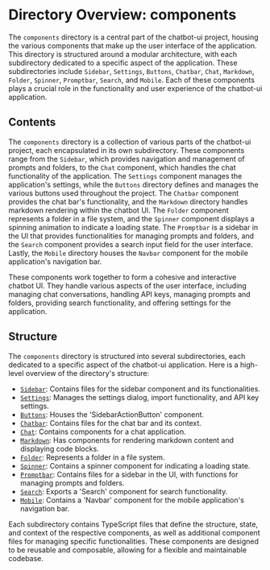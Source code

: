 
# Directory Overview: components

The `components` directory is a central part of the chatbot-ui project, housing the various components that make up the user interface of the application. This directory is structured around a modular architecture, with each subdirectory dedicated to a specific aspect of the application. These subdirectories include `Sidebar`, `Settings`, `Buttons`, `Chatbar`, `Chat`, `Markdown`, `Folder`, `Spinner`, `Promptbar`, `Search`, and `Mobile`. Each of these components plays a crucial role in the functionality and user experience of the chatbot-ui application.

## Contents

The `components` directory is a collection of various parts of the chatbot-ui project, each encapsulated in its own subdirectory. These components range from the `Sidebar`, which provides navigation and management of prompts and folders, to the `Chat` component, which handles the chat functionality of the application. The `Settings` component manages the application's settings, while the `Buttons` directory defines and manages the various buttons used throughout the project. The `Chatbar` component provides the chat bar's functionality, and the `Markdown` directory handles markdown rendering within the chatbot UI. The `Folder` component represents a folder in a file system, and the `Spinner` component displays a spinning animation to indicate a loading state. The `Promptbar` is a sidebar in the UI that provides functionalities for managing prompts and folders, and the `Search` component provides a search input field for the user interface. Lastly, the `Mobile` directory houses the `Navbar` component for the mobile application's navigation bar.

These components work together to form a cohesive and interactive chatbot UI. They handle various aspects of the user interface, including managing chat conversations, handling API keys, managing prompts and folders, providing search functionality, and offering settings for the application.

## Structure

The `components` directory is structured into several subdirectories, each dedicated to a specific aspect of the chatbot-ui application. Here is a high-level overview of the directory's structure:

- [`Sidebar`](./components/Sidebar.md): Contains files for the sidebar component and its functionalities.
- [`Settings`](./components/Settings.md): Manages the settings dialog, import functionality, and API key settings.
- [`Buttons`](./components/Buttons.md): Houses the 'SidebarActionButton' component.
- [`Chatbar`](./components/Chatbar.md): Contains files for the chat bar and its context.
- [`Chat`](./components/Chat.md): Contains components for a chat application.
- [`Markdown`](./components/Markdown.md): Has components for rendering markdown content and displaying code blocks.
- [`Folder`](./components/Folder.md): Represents a folder in a file system.
- [`Spinner`](./components/Spinner.md): Contains a spinner component for indicating a loading state.
- [`Promptbar`](./components/Promptbar.md): Contains files for a sidebar in the UI, with functions for managing prompts and folders.
- [`Search`](./components/Search.md): Exports a 'Search' component for search functionality.
- [`Mobile`](./components/Mobile.md): Contains a 'Navbar' component for the mobile application's navigation bar.

Each subdirectory contains TypeScript files that define the structure, state, and context of the respective components, as well as additional component files for managing specific functionalities. These components are designed to be reusable and composable, allowing for a flexible and maintainable codebase.
